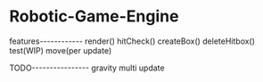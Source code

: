 # Robotic-Game-Engine
features------------
render()
hitCheck()
createBox()
deleteHitbox()
test(WIP)
move(per update)


TODO----------------
gravity
multi update
